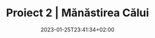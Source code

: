 ---
title: "Proiect 2 | Mănăstirea Călui"
keywords: ["Manastirea Calui"]
date: 2023-01-25T23:41:34+02:00
draft: false
type: page
layout: proiect2
sitemap_exclude: false

sitemap:
  changefreq: weekly
  filename: sitemap.xml
  priority: 1
  

#----------------------------------------------------/
# Page
#----------------------------------------------------/
page:
  title: "Proiect <span>2</span>"

---
